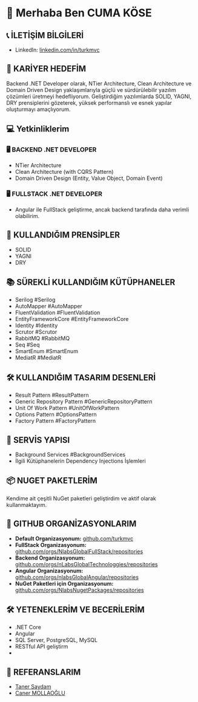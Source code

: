 # 📇 Merhaba Ben CUMA KÖSE

## 📞 İLETİŞİM BİLGİLERİ
- LinkedIn: [linkedin.com/in/turkmvc](https://www.linkedin.com/in/turkmvc)

## 🎯 KARİYER HEDEFİM
Backend .NET Developer olarak, NTier Architecture, Clean Architecture ve Domain Driven Design yaklaşımlarıyla güçlü ve sürdürülebilir yazılım çözümleri üretmeyi hedefliyorum. Geliştirdiğim yazılımlarda SOLID, YAGNI, DRY prensiplerini gözeterek, yüksek performanslı ve esnek yapılar oluşturmayı amaçlıyorum.


## 💻 Yetkinliklerim

### 🖥 BACKEND .NET DEVELOPER
  - NTier Architecture
  - Clean Architecture (with CQRS Pattern)
  - Domain Driven Design (Entity, Value Object, Domain Event)

### 🖥 FULLSTACK .NET DEVELOPER
- Angular ile FullStack geliştirme, ancak backend tarafında daha verimli olabilirim.

## 📐 KULLANDIĞIM PRENSİPLER
- SOLID
- YAGNI
- DRY

## 📚 SÜREKLİ KULLANDIĞIM KÜTÜPHANELER
- Serilog #Serilog
- AutoMapper #AutoMapper
- FluentValidation #FluentValidation
- EntityFrameworkCore #EntityFrameworkCore
- Identity #Identity
- Scrutor #Scrutor
- RabbitMQ #RabbitMQ
- Seq #Seq
- SmartEnum #SmartEnum
- MediatR #MediatR

## 🛠 KULLANDIĞIM TASARIM DESENLERİ
- Result Pattern #ResultPattern
- Generic Repository Pattern #GenericRepositoryPattern
- Unit Of Work Pattern #UnitOfWorkPattern
- Options Pattern #OptionsPattern
- Factory Pattern #FactoryPattern

## 🔧 SERVİS YAPISI
- Background Services #BackgroundServices
- İlgili Kütüphanelerin Dependency Injections İşlemleri

## 📦 NUGET PAKETLERİM
Kendime ait çeşitli NuGet paketleri geliştirdim ve aktif olarak kullanmaktayım.

## 🏢 GITHUB ORGANİZASYONLARIM
- **Default Organizasyonum:** [github.com/turkmvc](https://github.com/turkmvc)
- **FullStack Organizasyonum:** [github.com/orgs/NlabsGlobalFullStack/repositories](https://github.com/orgs/NlabsGlobalFullStack/repositories)
- **Backend Organizasyonum:** [github.com/orgs/nLabsGlobalTechnologgies/repositories](https://github.com/orgs/nLabsGlobalTechnologgies/repositories)
- **Angular Organizasyonum:** [github.com/orgs/nlabsGlobalAngular/repositories](https://github.com/orgs/nlabsGlobalAngular/repositories)
- **NuGet Paketleri için Organizasyonum:** [github.com/orgs/NlabsNugetPackages/repositories](https://github.com/orgs/NlabsNugetPackages/repositories)

## 🛠 YETENEKLERİM VE BECERİLERİM
- .NET Core
- Angular
- SQL Server, PostgreSQL, MySQL
- RESTful API geliştirm
- 
## 📑 REFERANSLARIM
- [Taner Saydam](https://www.linkedin.com/in/taner-saydam/)
- [Caner MOLLAOĞLU](https://www.linkedin.com/in/canermollaoglu/)
